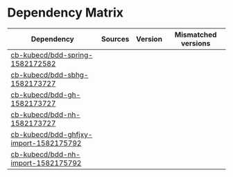 # Dependency Matrix

Dependency | Sources | Version | Mismatched versions
---------- | ------- | ------- | -------------------
[cb-kubecd/bdd-spring-1582172582](https://github.com/cb-kubecd/bdd-spring-1582172582.git) |  | []() | 
[cb-kubecd/bdd-sbhg-1582173727](https://github.com/cb-kubecd/bdd-sbhg-1582173727.git) |  | []() | 
[cb-kubecd/bdd-gh-1582173727](https://github.com/cb-kubecd/bdd-gh-1582173727.git) |  | []() | 
[cb-kubecd/bdd-nh-1582173727](https://github.com/cb-kubecd/bdd-nh-1582173727.git) |  | []() | 
[cb-kubecd/bdd-ghfjxy-import-1582175792](https://github.com/cb-kubecd/bdd-ghfjxy-import-1582175792.git) |  | []() | 
[cb-kubecd/bdd-nh-import-1582175792](https://github.com/cb-kubecd/bdd-nh-import-1582175792.git) |  | []() | 
